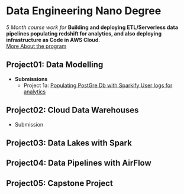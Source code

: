 # Data Engineering Nano Degree
_5 Month course work for_ __Building and deploying ETL/Serverless data pipelines populating redshift for analytics, and also deploying infrastructure as Code in AWS Cloud__.  
[More About the program](https://www.udacity.com/course/data-engineer-nanodegree--nd027)
## Project01: Data Modelling
* __Submissions__
  - Project 1a: <a href="https://github.com/rv1448/Data-Engineering-Nano-Degree/tree/master/Project01.Submission">Populating PostGre Db with Sparkify User logs for analytics<a>

## Project02: Cloud Data Warehouses
* Submission
## Project03: Data Lakes with Spark
## Project04: Data Pipelines with AirFlow
## Project05: Capstone Project
